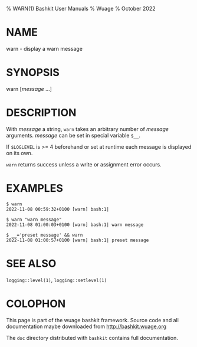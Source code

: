 % WARN(1) Bashkit User Manuals
% Wuage
% October 2022

# NAME

warn - display a warn message

# SYNOPSIS

warn [*message* ...]

# DESCRIPTION

With *message* a string, `warn` takes an arbitrary number of *message*
arguments.
*message* can be set in special variable `$__`.

If `$LOGLEVEL` is >= 4 beforehand or set at runtime each message
is displayed on its own.

`warn` returns success unless a write or assignment error occurs.

# EXAMPLES

    $ warn
    2022-11-08 00:59:32+0100 [warn] bash:1|

    $ warn "warn message"
    2022-11-08 01:00:03+0100 [warn] bash:1| warn message

    $ __='preset message' && warn
    2022-11-08 01:00:57+0100 [warn] bash:1| preset message

# SEE ALSO

`logging::level(1)`, `logging::setlevel(1)`

# COLOPHON
This page is part of the wuage bashkit framework. Source code and all
documentation maybe downloaded from <http://bashkit.wuage.org>

The `doc` directory distributed with `bashkit` contains full documentation.

